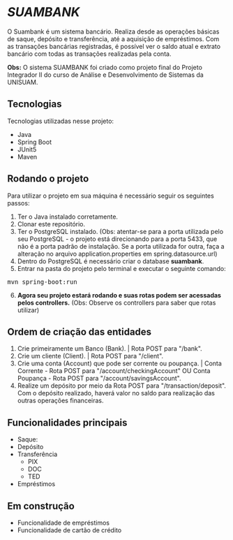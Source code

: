 # *SUAMBANK*

O Suambank é um sistema bancário. Realiza desde as operações básicas de saque, depósito e transferência, até a aquisição de empréstimos.
Com as transações bancárias registradas, é possível ver o saldo atual e extrato bancário com todas as transações realizadas pela conta.

<strong>Obs:</strong> O sistema SUAMBANK foi criado como projeto final do Projeto Integrador II do curso de Análise e Desenvolvimento de Sistemas da UNISUAM.

## Tecnologias

Tecnologias utilizadas nesse projeto:

* Java
* Spring Boot
* JUnit5
* Maven

## Rodando o projeto

Para utilizar o projeto em sua máquina é necessário seguir os seguintes passos:
1) Ter o Java instalado corretamente.
2) Clonar este repositório.
3) Ter o PostgreSQL instalado. (Obs: atentar-se para a porta utilizada pelo seu PostgreSQL - o projeto está direcionando para a porta 5433, que não é a porta padrão de instalação. Se a porta utilizada for outra, faça a alteração no arquivo application.properties em spring.datasource.url)
4) Dentro do PostgreSQL é necessário criar o database <strong>suambank</strong>.
5) Entrar na pasta do projeto pelo terminal e executar o seguinte comando:
<pre>
mvn spring-boot:run
</pre>
6) <strong>Agora seu projeto estará rodando e suas rotas podem ser acessadas pelos controllers.</strong> (Obs: Observe os controllers para saber que rotas utilizar)

## Ordem de criação das entidades
1) Crie primeiramente um Banco (Bank). | Rota POST para "/bank".
2) Crie um cliente (Client). | Rota POST para "/client".
3) Crie uma conta (Account) que pode ser corrente ou poupança. | Conta Corrente - Rota POST para "/account/checkingAccount" OU Conta Poupança - Rota POST para "/account/savingsAccount".
4) Realize um depósito por meio da Rota POST para "/transaction/deposit". Com o depósito realizado, haverá valor no saldo para realização das outras operações financeiras.

## Funcionalidades principais

* Saque: 
* Depósito
* Transferência
    * PIX
    * DOC
    * TED
* Empréstimos

## Em construção

* Funcionalidade de empréstimos
* Funcionalidade de cartão de crédito